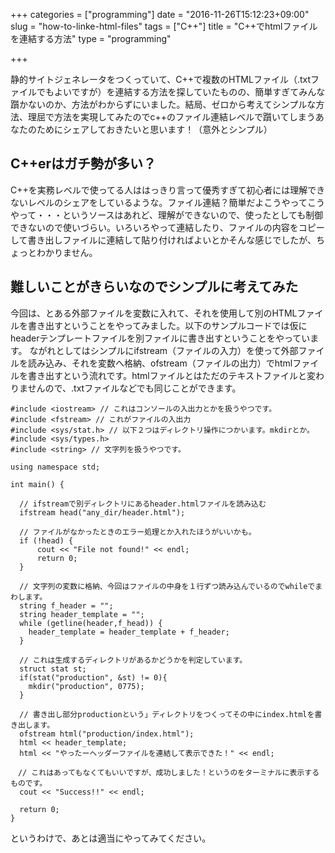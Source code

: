 +++
categories = ["programming"]
date = "2016-11-26T15:12:23+09:00"
slug = "how-to-linke-html-files"
tags = ["C++"]
title = "C++でhtmlファイルを連結する方法"
type = "programming"

+++

静的サイトジェネレータをつくっていて、C++で複数のHTMLファイル（.txtファイルでもよいですが）を連結する方法を探していたものの、簡単すぎてみんな躓かないのか、方法がわからずにいました。結局、ゼロから考えてシンプルな方法、理屈で方法を実現してみたのでc++のファイル連結レベルで躓いてしまうあなたのためにシェアしておきたいと思います！（意外とシンプル）

## C++erはガチ勢が多い？
C++を実務レベルで使ってる人ははっきり言って優秀すぎて初心者には理解できないレベルのシェアをしているような。ファイル連結？簡単だよこうやってこうやって・・・というソースはあれど、理解ができないので、使ったとしても制御できないので使いづらい。いろいろやって連結したり、ファイルの内容をコピーして書き出しファイルに連結して貼り付ければよいとかそんな感じでしたが、ちょっとわかりません。

## 難しいことがきらいなのでシンプルに考えてみた
今回は、とある外部ファイルを変数に入れて、それを使用して別のHTMLファイルを書き出すということをやってみました。以下のサンプルコードでは仮にheaderテンプレートファイルを別ファイルに書き出すということをやっています。
ながれとしてはシンプルにifstream（ファイルの入力）を使って外部ファイルを読み込み、それを変数へ格納、ofstream（ファイルの出力）でhtmlファイルを書き出すという流れです。htmlファイルとはただのテキストファイルと変わりませんので、.txtファイルなどでも同じことができます。

```
#include <iostream> // これはコンソールの入出力とかを扱うやつです。
#include <fstream> // これがファイルの入出力
#include <sys/stat.h> // 以下２つはディレクトリ操作につかいます。mkdirとか。
#include <sys/types.h>
#include <string> // 文字列を扱うやつです。

using namespace std;

int main() {

  // ifstreamで別ディレクトリにあるheader.htmlファイルを読み込む
  ifstream head("any_dir/header.html");

  // ファイルがなかったときのエラー処理とか入れたほうがいいかも。
  if (!head) {
      cout << "File not found!" << endl;
      return 0;
  }

  // 文字列の変数に格納、今回はファイルの中身を１行ずつ読み込んでいるのでwhileでまわします。
  string f_header = "";
  string header_template = "";
  while (getline(header,f_head)) {
    header_template = header_template + f_header;
  }

  // これは生成するディレクトリがあるかどうかを判定しています。
  struct stat st;
  if(stat("production", &st) != 0){
    mkdir("production", 0775);
  }

  // 書き出し部分productionという」ディレクトリをつくってその中にindex.htmlを書き出します。
  ofstream html("production/index.html");
  html << header_template;
  html << "やったーヘッダーファイルを連結して表示できた！" << endl;

　// これはあってもなくてもいいですが、成功しました！というのをターミナルに表示するものです。
  cout << "Success!!" << endl;

  return 0;
}
```

というわけで、あとは適当にやってみてください。
